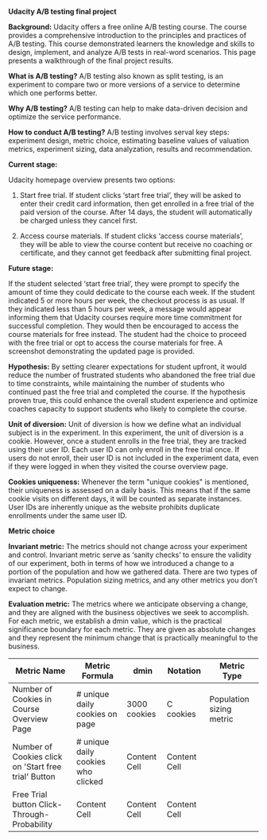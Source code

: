 **Udacity A/B testing final project**

**Background:** Udacity offers a free online A/B testing course. The course provides a comprehensive introduction to the principles and practices of A/B testing. This course demonstrated learners the knowledge and skills to design, implement, and analyze A/B tests in real-word scenarios. This page presents a walkthrough of the final project results.

**What is A/B testing?** A/B testing also known as split testing, is an experiment to compare two or more versions of a service to determine which one performs better.

**Why A/B testing?** A/B testing can help to make data-driven decision and optimize the service performance.

**How to conduct A/B testing?** A/B testing involves serval key steps: experiment design, metric choice, estimating baseline values of valuation metrics, experiment sizing, data analyzation, results and recommendation.

**Current stage:**

Udacity homepage overview presents two options:

1. Start free trial. If student clicks ‘start free trial’, they will be asked to enter their credit card information, then get enrolled in a free trial of the paid version of the course. After 14 days, the student will automatically be charged unless they cancel first.

2. Access course materials. If student clicks ‘access course materials’, they will be able to view the course content but receive no coaching or certificate, and they cannot get feedback after submitting final project.

**Future stage:**

If the student selected ‘start free trial’, they were prompt to specify the amount of time they could dedicate to the course each week. If the student indicated 5 or more hours per week, the checkout process is as usual. If they indicated less than 5 hours per week, a message would appear informing them that Udacity courses require more time commitment for successful completion. They would then be encouraged to access the course materials for free instead. The student had the choice to proceed with the free trial or opt to access the course materials for free. A screenshot demonstrating the updated page is provided.

**Hypothesis:**
By setting clearer expectations for student upfront, it would reduce the number of frustrated students who abandoned the free trial due to time constraints, while maintaining the number of students who continued past the free trial and completed the course. If the hypothesis proven true, this could enhance the overall student experience and optimize coaches capacity to support students who likely to complete the course.

**Unit of diversion:**
Unit of diversion is how we define what an individual subject is in the experiment. In this experiment, the unit of diversion is a cookie. However, once a student enrolls in the free trial, they are tracked using their user ID. Each user ID can only enroll in the free trial once. If users do not enroll, their user ID is not included in the experiment data, even if they were logged in when they visited the course overview page.

**Cookies uniqueness:** 
Whenever the term "unique cookies" is mentioned, their uniqueness is assessed on a daily basis. This means that if the same cookie visits on different days, it will be counted as separate instances. User IDs are inherently unique as the website prohibits duplicate enrollments under the same user ID.

**Metric choice**

**Invariant metric:** The metrics should not change across your experiment and control. Invariant metric serve as ‘sanity checks’ to ensure the validity of our experiment, both in terms of how we introduced a change to a portion of the population and how we gathered data. There are two types of invariant metrics. Population sizing metrics, and any other metrics you don’t expect to change.

**Evaluation metric:** The metrics where we anticipate observing a change, and they are aligned with the business objectives we seek to accomplish. For each metric, we establish a dmin value, which is the practical significance boundary for each metric. They are given as absolute changes and they represent the minimum change that is practically meaningful to the business.


|             Metric Name      |         Metric Formula |               dmin  |             Notation | Metric Type | 
| ------------------------ | --------------------------- | -------------------- | ---------------------- |---| 
|Number of Cookies in Course Overview Page|# unique daily cookies on page|3000 cookies|C cookies|Population sizing metric|
| Number of Cookies click on 'Start free trial' Button  | # unique daily cookies who clicked | Content Cell  | Content Cell  |
| Free Trial button Click-Through-Probability  | Content Cell  | Content Cell  | Content Cell  |
